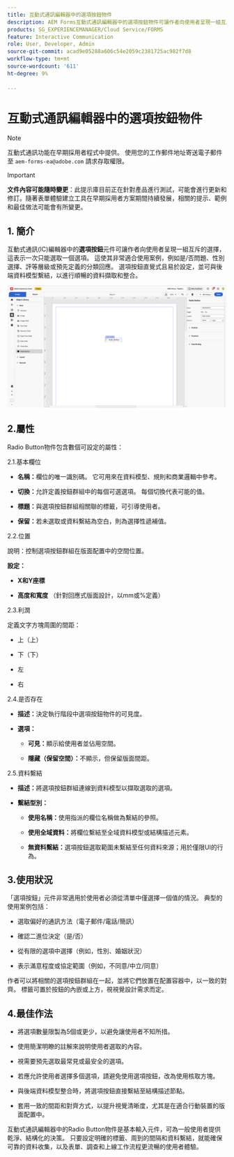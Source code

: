 ```yaml
---
title: 互動式通訊編輯器中的選項按鈕物件
description: AEM Forms互動式通訊編輯器中的選項按鈕物件可讓作者向使用者呈現一組互斥的選擇，這表示一次只能選取一個選項。
products: SG_EXPERIENCEMANAGER/Cloud Service/FORMS
feature: Interactive Communication
role: User, Developer, Admin
source-git-commit: acad9e05288a606c54e2059c2381725ac982f7d8
workflow-type: tm+mt
source-wordcount: '611'
ht-degree: 9%

---
```



# 互動式通訊編輯器中的選項按鈕物件

>[!NOTE]
>
> 互動式通訊功能在早期採用者程式中提供。 使用您的工作郵件地址寄送電子郵件至 `aem-forms-ea@adobe.com` 請求存取權限。

>[!IMPORTANT]
>
> **文件內容可能隨時變更**：此提示庫目前正在針對產品進行測試，可能會進行更新和修訂。隨著表單體驗建立工具在早期採用者方案期間持續發展，相關的提示、範例和最佳做法可能會有所變更。

## &#x200B;1. 簡介

互動式通訊(IC)編輯器中的&#x200B;**選項按鈕**元件可讓作者向使用者呈現一組互斥的選擇，這表示一次只能選取一個選項。 這使其非常適合使用案例，例如是/否問題、性別選擇、評等層級或預先定義的分類回應。
選項按鈕直覺式且易於設定，並可與後端資料模型繫結，以進行順暢的資料擷取和整合。

![尋找IC檔案](/help/forms/interactive-communication/assets/radio.png)

## 2.屬性

Radio Button物件包含數個可設定的屬性：

2.1.基本欄位

- **名稱：**&#x200B;欄位的唯一識別碼。 它可用來在資料模型、規則和商業邏輯中參考。

- **切換：**&#x200B;允許定義按鈕群組中的每個可選選項。 每個切換代表可能的值。

- **標題：**&#x200B;與選項按鈕群組相關聯的標籤，可引導使用者。

- **保留：**&#x200B;若未選取或資料繫結為空白，則為選擇性遞補值。

2.2.位置

說明：控制選項按鈕群組在版面配置中的空間位置。

**設定：**

- **X和Y座標**

- **高度和寬度** （針對回應式版面設計，以mm或%定義）

2.3.利潤

定義文字方塊周圍的間距：

- 上（上）

- 下（下）

- 左

- 右

2.4.是否存在

- **描述：**&#x200B;決定執行階段中選項按鈕物件的可見度。

- **選項：**

   - **可見：**&#x200B;顯示給使用者並佔用空間。

   - **隱藏（保留空間）：**&#x200B;不顯示，但保留版面間距。



2.5.資料繫結

- **描述：**&#x200B;將選項按鈕群組連線到資料模型以擷取選取的選項。

- **繫結型別：**

   - **使用名稱：**&#x200B;使用指派的欄位名稱做為繫結的參照。

   - **使用全域資料：**&#x200B;將欄位繫結至全域資料模型或結構描述元素。

   - **無資料繫結：**&#x200B;選項按鈕選取範圍未繫結至任何資料來源；用於僅限UI的行為。

## 3.使用狀況

「選項按鈕」元件非常適用於使用者必須從清單中僅選擇一個值的情況。 典型的使用案例包括：

- 選取偏好的通訊方法（電子郵件/電話/簡訊）

- 確認二進位決定（是/否）

- 從有限的選項中選擇（例如，性別、婚姻狀況）

- 表示滿意程度或協定範圍（例如，不同意/中立/同意）

作者可以將相關的選項按鈕群組在一起，並將它們放置在配置容器中，以一致的對齊。 標籤可置於按鈕的內嵌或上方，視視覺設計需求而定。

## 4.最佳作法

- 將選項數量限製為5個或更少，以避免讓使用者不知所措。

- 使用簡潔明瞭的註解來說明使用者選取的內容。

- 視需要預先選取最常見或最安全的選項。

- 若應允許使用者選擇多個選項，請避免使用選項按鈕，改為使用核取方塊。

- 與後端資料模型整合時，將選項按鈕直接繫結至結構描述節點。

- 套用一致的間距和對齊方式，以提升視覺清晰度，尤其是在適合行動裝置的版面配置中。

互動式通訊編輯器中的Radio Button物件是基本輸入元件，可為一般使用者提供乾淨、結構化的決策。 只要設定明確的標籤、周到的間隔和資料繫結，就能確保可靠的資料收集，以及表單、調查和上線工作流程更流暢的使用者體驗。


